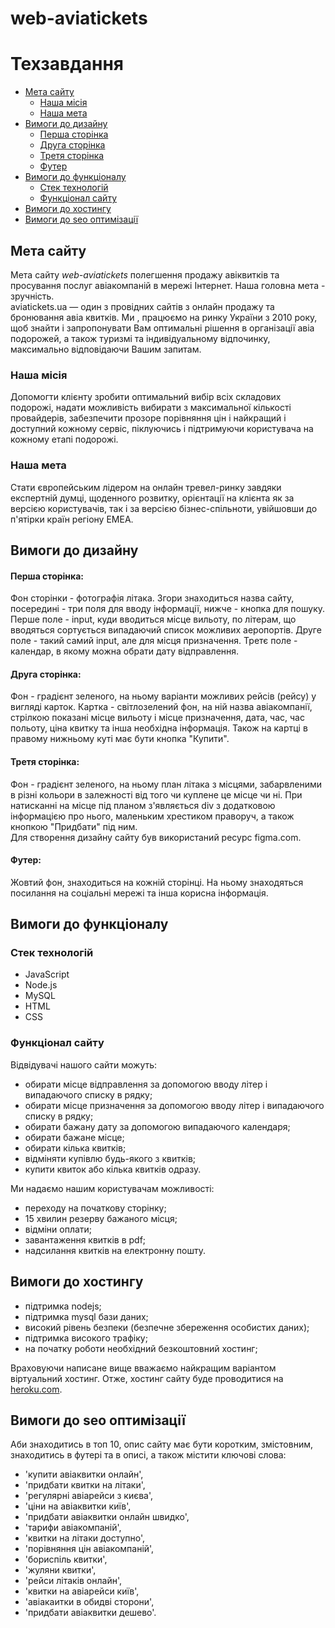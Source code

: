 # web-aviatickets
# Техзавдання #
- [Мета сайту](#мета-сайту)  
  - [Наша місія](#наша-місія)
  - [Наша мета](#наша-мета)
- [Вимоги до дизайну](#вимоги-до-дизайну)
  - [Перша сторінка](#перша-сторінка)
  - [Друга сторінка](#друга-сторінка)
  - [Третя сторінка](#третя-сторінка)
  - [Футер](#футер)
- [Вимоги до функціоналу](#вимоги-до-функціоналу)
  - [Стек технологій](#стек-технологій)
  - [Функціонал сайту](#функціонал-сайту)
- [Вимоги до хостингу](#вимоги-до-хостингу)
- [Вимоги до seo оптимізації](#вимоги-до-seo-оптимізації)

## Мета сайту ##
Мета сайту *web-aviatickets* полегшення продажу авіквитків та просування послуг авіакомпаній в мережі Інтернет. 
Наша головна мета - зручність.  
aviatickets.ua — один з провідних сайтів з онлайн продажу та бронювання авіа квитків. Ми , працюємо на ринку України з 2010 року, щоб знайти і запропонувати Вам оптимальні рішення в організації авіа подорожей, а також туризмі та індивідуальному відпочинку, максимально відповідаючи Вашим запитам.  
### Наша місія ###
Допомогти клієнту зробити оптимальний вибір всіх складових подорожі, надати можливість вибирати з максимальної кількості провайдерів, забезпечити прозоре порівняння цін і найкращий і доступний кожному сервіс, піклуючись і підтримуючи користувача на кожному етапі подорожі.  
### Наша мета ###
Стати європейським лідером на онлайн тревел-ринку завдяки експертній думці, щоденного розвитку, орієнтації на клієнта як за версією користувачів, так і за версією бізнес-спільноти, увійшовши до п'ятірки країн регіону ЕМЕА.

## Вимоги до дизайну ##
#### Перша сторінка: ####
Фон сторінки - фотографія літака. Згори знаходиться назва сайту, посередині - три поля для вводу інформації, нижче - кнопка для пошуку. Перше поле - input, куди вводиться місце вильоту, по літерам, що вводяться сортується випадаючий список можливих аеропортів. Друге поле - такий самий input, але для місця призначення. Третє поле - календар, в якому можна обрати дату відправлення.  
#### Друга сторінка: #### 
Фон - градієнт зеленого, на ньому варіанти можливих рейсів (рейсу) у вигляді карток. Картка - світлозелений фон, на ній назва авіакомпанії, стрілкою показані місце вильоту і місце призначення, дата, час, час польоту, ціна квитку та інша необхідна інформація. Також на картці в правому нижньому куті має бути кнопка "Купити".  
#### Третя сторінка: ####
Фон - градієнт зеленого, на ньому план літака з місцями, забарвленими в різні кольори в залежності від того чи куплене це місце чи ні. При натисканні на місце під планом з'являється div з додатковою інформацією про нього, маленьким хрестиком праворуч, а також кнопкою "Придбати" під ним.  
Для створення дизайну сайту був використаний ресурс figma.com.  
#### Футер: ####
Жовтий фон, знаходиться на кожній сторінці. На ньому знаходяться посилання на соціальні мережі та інша корисна інформація.
## Вимоги до функціоналу ##
### Стек технологій ###
- JavaScript
- Node.js
- MySQL  
- HTML  
- CSS
### Функціонал сайту ###
Відвідувачі нашого сайти можуть:  
- обирати місце відправлення за допомогою вводу літер і випадаючого списку в рядку;
- обирати місце призначення за допомогою вводу літер і випадаючого списку в рядку;
- обирати бажану дату за допомогою випадаючого календаря;
- обирати бажане місце;
- обирати кілька квитків;
- відміняти купівлю будь-якого з квитків;
- купити квиток або кілька квитків одразу.   
 
Ми надаємо нашим користувачам можливості:
- переходу на початкову сторінку;
- 15 хвилин резерву бажаного місця;
- відміни оплати;
- завантаження квитків в pdf;
- надсилання квитків на електронну пошту.
## Вимоги до хостингу ##
- підтримка nodejs;
- підтримка mysql бази даних;
- високий рівень безпеки (безпечне збереження особистих даних);
- підтримка високого трафіку;
- на початку роботи необхідний безкоштовний хостинг;    

Враховуючи написане вище вважаємо найкращим варіантом віртуальний хостинг. Отже, хостинг сайту буде проводитися на [heroku.com](https://www.heroku.com/).  
## Вимоги до seo оптимізації ##
Аби знаходитись в топ 10, опис сайту має бути коротким, змістовним, знаходитись в футері та в описі, а також містити ключові слова:
- 'купити авіаквитки онлайн',  
- 'придбати квитки на літаки',  
- 'регулярні авіарейси з києва',  
- 'ціни на авіаквитки київ',  
- 'придбати авіаквитки онлайн швидко',
- 'тарифи авіакомпаній',
- 'квитки на літаки доступно',
- 'порівняння цін авіакомпаній',
- 'бориспіль квитки',
- 'жуляни квитки',  
- 'рейси літаків онлайн',  
- 'квитки на авіарейси київ', 
- 'авіакаитки в обидві сторони',  
- 'придбати авіаквитки дешево'.
